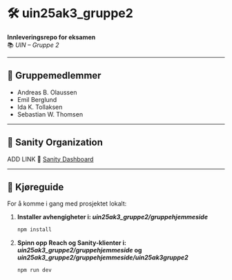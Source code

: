 # 🛠️ uin25ak3_gruppe2  
**Innleveringsrepo for eksamen**  
📚 *UIN – Gruppe 2*

---

## 👥 Gruppemedlemmer  
- Andreas B. Olaussen  
- Emil Berglund  
- Ida K. Tollaksen  
- Sebastian W. Thomsen  

---

## 🧠 Sanity Organization  
ADD LINK
🔗 [Sanity Dashboard]()

---

## 🚀 Kjøreguide

For å komme i gang med prosjektet lokalt:

1. **Installer avhengigheter i: _uin25ak3_gruppe2/gruppehjemmeside_**
   ```bash
   npm install

2. **Spinn opp Reach og Sanity-klienter i: _uin25ak3_gruppe2/gruppehjemmeside_ og _uin25ak3_gruppe2/gruppehjemmeside/uin25ak3gruppe2_**
   ```bash
   npm run dev
